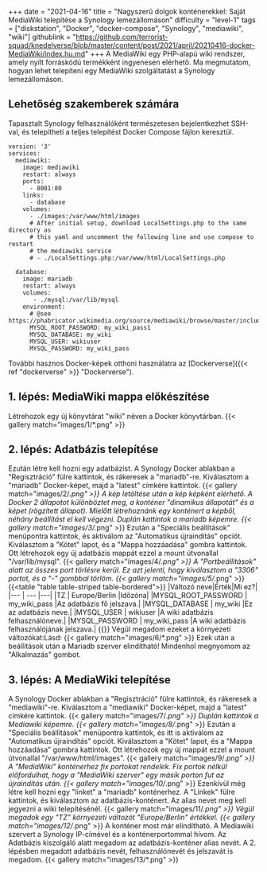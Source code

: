 +++
date = "2021-04-16"
title = "Nagyszerű dolgok konténerekkel: Saját MediaWiki telepítése a Synology lemezállomáson"
difficulty = "level-1"
tags = ["diskstation", "Docker", "docker-compose", "Synology", "mediawiki", "wiki"]
githublink = "https://github.com/terrorist-squad/knedelverse/blob/master/content/post/2021/april/20210416-docker-MediaWiki/index.hu.md"
+++
A MediaWiki egy PHP-alapú wiki rendszer, amely nyílt forráskódú termékként ingyenesen elérhető. Ma megmutatom, hogyan lehet telepíteni egy MediaWiki szolgáltatást a Synology lemezállomáson.
## Lehetőség szakemberek számára
Tapasztalt Synology felhasználóként természetesen bejelentkezhet SSH-val, és telepítheti a teljes telepítést Docker Compose fájlon keresztül.
```
version: '3'
services:
  mediawiki:
    image: mediawiki
    restart: always
    ports:
      - 8081:80
    links:
      - database
    volumes:
      - ./images:/var/www/html/images
      # After initial setup, download LocalSettings.php to the same directory as
      # this yaml and uncomment the following line and use compose to restart
      # the mediawiki service
      # - ./LocalSettings.php:/var/www/html/LocalSettings.php

  database:
    image: mariadb
    restart: always
    volumes:
       - ./mysql:/var/lib/mysql
    environment:
      # @see https://phabricator.wikimedia.org/source/mediawiki/browse/master/includes/DefaultSettings.php
      MYSQL_ROOT_PASSWORD: my_wiki_pass1
      MYSQL_DATABASE: my_wiki
      MYSQL_USER: wikiuser
      MYSQL_PASSWORD: my_wiki_pass

```
További hasznos Docker-képek otthoni használatra az [Dockerverse]({{< ref "dockerverse" >}} "Dockerverse").
## 1. lépés: MediaWiki mappa előkészítése
Létrehozok egy új könyvtárat "wiki" néven a Docker könyvtárban.
{{< gallery match="images/1/*.png" >}}

## 2. lépés: Adatbázis telepítése
Ezután létre kell hozni egy adatbázist. A Synology Docker ablakban a "Regisztráció" fülre kattintok, és rákeresek a "mariadb"-re. Kiválasztom a "mariadb" Docker-képet, majd a "latest" címkére kattintok.
{{< gallery match="images/2/*.png" >}}
A kép letöltése után a kép képként elérhető. A Docker 2 állapotot különböztet meg, a konténer "dinamikus állapotát" és a képet (rögzített állapot). Mielőtt létrehoznánk egy konténert a képből, néhány beállítást el kell végezni. Duplán kattintok a mariadb képemre.
{{< gallery match="images/3/*.png" >}}
Ezután a "Speciális beállítások" menüpontra kattintok, és aktiválom az "Automatikus újraindítás" opciót. Kiválasztom a "Kötet" lapot, és a "Mappa hozzáadása" gombra kattintok. Ott létrehozok egy új adatbázis mappát ezzel a mount útvonallal "/var/lib/mysql".
{{< gallery match="images/4/*.png" >}}
A "Portbeállítások" alatt az összes port törlésre kerül. Ez azt jelenti, hogy kiválasztom a "3306" portot, és a "-" gombbal törlöm.
{{< gallery match="images/5/*.png" >}}
{{<table "table table-striped table-bordered">}}
|Változó neve|Érték|Mi ez?|
|--- | --- |---|
|TZ	| Europe/Berlin	|Időzóna|
|MYSQL_ROOT_PASSWORD	| my_wiki_pass	|Az adatbázis fő jelszava.|
|MYSQL_DATABASE |	my_wiki	|Ez az adatbázis neve.|
|MYSQL_USER	| wikiuser |A wiki adatbázis felhasználóneve.|
|MYSQL_PASSWORD	| my_wiki_pass |A wiki adatbázis felhasználójának jelszava.|
{{</table>}}
Végül megadom ezeket a környezeti változókat:Lásd:
{{< gallery match="images/6/*.png" >}}
Ezek után a beállítások után a Mariadb szerver elindítható! Mindenhol megnyomom az "Alkalmazás" gombot.
## 3. lépés: A MediaWiki telepítése
A Synology Docker ablakban a "Regisztráció" fülre kattintok, és rákeresek a "mediawiki"-re. Kiválasztom a "mediawiki" Docker-képet, majd a "latest" címkére kattintok.
{{< gallery match="images/7/*.png" >}}
Duplán kattintok a Mediawiki képemre.
{{< gallery match="images/8/*.png" >}}
Ezután a "Speciális beállítások" menüpontra kattintok, és itt is aktiválom az "Automatikus újraindítás" opciót. Kiválasztom a "Kötet" lapot, és a "Mappa hozzáadása" gombra kattintok. Ott létrehozok egy új mappát ezzel a mount útvonallal "/var/www/html/images".
{{< gallery match="images/9/*.png" >}}
A "MediaWiki" konténerhez fix portokat rendelek. Fix portok nélkül előfordulhat, hogy a "MediaWiki szerver" egy másik porton fut az újraindítás után.
{{< gallery match="images/10/*.png" >}}
Ezenkívül még létre kell hozni egy "linket" a "mariadb" konténerhez. A "Linkek" fülre kattintok, és kiválasztom az adatbázis-konténert. Az alias nevet meg kell jegyezni a wiki telepítésénél.
{{< gallery match="images/11/*.png" >}}
Végül megadok egy "TZ" környezeti változót "Europe/Berlin" értékkel.
{{< gallery match="images/12/*.png" >}}
A konténer most már elindítható. A Mediawiki szervert a Synology IP-címével és a konténerportommal hívom. Az Adatbázis kiszolgáló alatt megadom az adatbázis-konténer alias nevét. A 2. lépésben megadott adatbázis nevét, felhasználónevét és jelszavát is megadom.
{{< gallery match="images/13/*.png" >}}